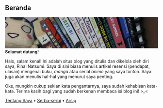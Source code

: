 ## Beranda
<img src="/media/IMG_20250129_213324.jpg"></img>
<b>Selamat datang!</b>

Halo, salam kenal! Ini adalah situs blog yang ditulis dan dikelola oleh diri saya, Rinai Natsumi. Saya di sini biasa menulis artikel resensi (pendapat, ulasan) mengenai buku, <i>manga</i> atau serial <i>anime</i> yang saya tonton. Saya juga akan menulis hal-hal yang menurut saya penting.

Oke, mungkin cukup sekian kata pengantarnya, saya sudah kehabisan kata-kata. Terima kasih bagi yang sudah berkenan membaca isi blog ini! >_<

<a href="/tentang">Tentang Saya</a> • <a href="/lain">Serba-serbi</a> • <a href="/archive">Arsip</a>
<link href="https://github.com/rinanatsu" rel="me">
